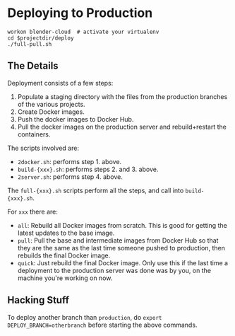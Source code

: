 # Deploying to Production

```
workon blender-cloud  # activate your virtualenv
cd $projectdir/deploy
./full-pull.sh
```

## The Details

Deployment consists of a few steps:

1. Populate a staging directory with the files from the production branches of the various projects.
2. Create Docker images.
3. Push the docker images to Docker Hub.
4. Pull the docker images on the production server and rebuild+restart the containers.

The scripts involved are:

- `2docker.sh`: performs step 1. above.
- `build-{xxx}.sh`: performs steps 2. and 3. above.
- `2server.sh`: performs step 4. above.

The `full-{xxx}.sh` scripts perform all the steps, and call into `build-{xxx}.sh`.

For `xxx` there are:

- `all`: Rebuild all Docker images from scratch. This is good for getting the latest updates to the
  base image.
- `pull`: Pull the base and intermediate images from Docker Hub so that they are the same as the
  last time someone pushed to production, then rebuilds the final Docker image.
- `quick`: Just rebuild the final Docker image. Only use this if the last time a deployment to
  the production server was done was by you, on the machine you're working on now.


## Hacking Stuff

To deploy another branch than `production`, do `export DEPLOY_BRANCH=otherbranch` before starting
the above commands.
